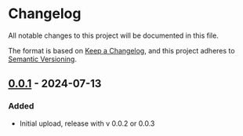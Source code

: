 # Changelog

All notable changes to this project will be documented in this file.

The format is based on [Keep a Changelog],
and this project adheres to [Semantic Versioning].



## [0.0.1] - 2024-07-13

### Added

- Initial upload, release with v 0.0.2 or 0.0.3

<!-- Links -->
[keep a changelog]: https://keepachangelog.com/en/1.1.0/
[semantic versioning]: https://semver.org/spec/v2.0.0.html

<!-- Versions -->
[unreleased]: https://github.com/NintendoLink07/MythicIOGrabber/compare/0.0.1..HEAD
[0.0.1]: https://github.com/NintendoLink07/MythicIOGrabber/releases/tag/0.0.1